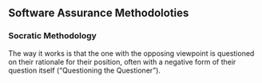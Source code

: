 ## Software Assurance Methodoloties

### Socratic Methodology
The way it works is that the one with the opposing viewpoint is questioned on their rationale for their position, often with a negative form of their question itself (“Questioning the Questioner”).

### 
<!--stackedit_data:
eyJoaXN0b3J5IjpbLTEyNDYyNTAzODRdfQ==
-->